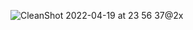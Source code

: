 
![CleanShot 2022-04-19 at 23 56 37@2x](https://user-images.githubusercontent.com/49156359/164066711-bec60a4f-3b53-4042-9998-e1c2fbda558f.png)
